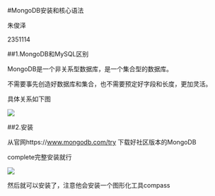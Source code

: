 #MongoDB安装和核心语法

朱俊泽

2351114

##1.MongoDB和MySQL区别

MongoDB是一个非关系型数据库，是一个集合型的数据库。

不需要事先创造好数据库和集合，也不需要预定好字段和长度，更加灵活。

具体关系如下图

![](https://cdn.jsdelivr.net/gh/tj-messi/picture/1726384595943.png)

##2.安装

从官网https://www.mongodb.com/try 下载好社区版本的MongoDB

complete完整安装就行

![](https://cdn.jsdelivr.net/gh/tj-messi/picture/1726390558613.png)

然后就可以安装了，注意他会安装一个图形化工具compass

